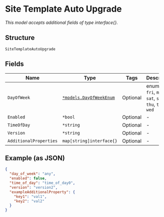 
# Site Template Auto Upgrade

*This model accepts additional fields of type interface{}.*

## Structure

`SiteTemplateAutoUpgrade`

## Fields

| Name | Type | Tags | Description |
|  --- | --- | --- | --- |
| `DayOfWeek` | [`*models.DayOfWeekEnum`](../../doc/models/day-of-week-enum.md) | Optional | enum: `any`, `fri`, `mon`, `sat`, `sun`, `thu`, `tue`, `wed` |
| `Enabled` | `*bool` | Optional | - |
| `TimeOfDay` | `*string` | Optional | - |
| `Version` | `*string` | Optional | - |
| `AdditionalProperties` | `map[string]interface{}` | Optional | - |

## Example (as JSON)

```json
{
  "day_of_week": "any",
  "enabled": false,
  "time_of_day": "time_of_day0",
  "version": "version2",
  "exampleAdditionalProperty": {
    "key1": "val1",
    "key2": "val2"
  }
}
```

